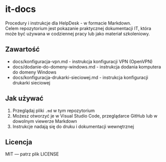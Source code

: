 # it-docs

Procedury i instrukcje dla HelpDesk - w formacie Markdown.  
Celem repozytorium jest pokazanie praktycznej dokumentacji IT, która może być używana w codziennej pracy lub jako materiał szkoleniowy.

## Zawartość
- docs/konfiguracja-vpn.md - instrukcja konfiguracji VPN (OpenVPN)
- docs/dodanie-do-domeny-windows.md - instrukcja dodania komputera do domeny Windows
- docs/konfiguracja-drukarki-sieciowej.md - instrukcja konfiguracji drukarki sieciowej

## Jak używać
1. Przeglądaj pliki `.md` w tym repozytorium
2. Możesz otworzyć je w Visual Studio Code, przeglądarce GitHub lub w dowolnym viewerze Markdown
3. Instrukcje nadają się do druku i dokumentacji wewnętrznej

## Licencja
MIT — patrz plik LICENSE
